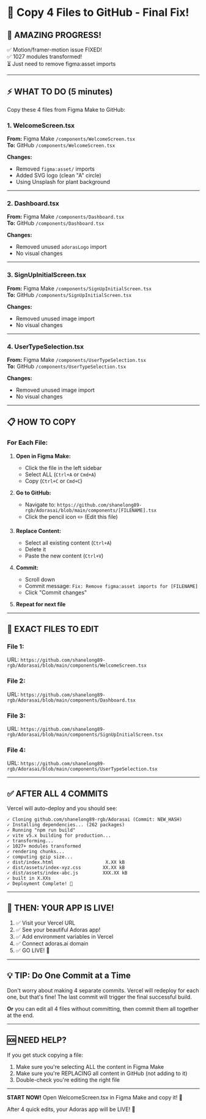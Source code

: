 # 🚀 Copy 4 Files to GitHub - Final Fix!

## 🎉 AMAZING PROGRESS!
✅ Motion/framer-motion issue FIXED!  
✅ 1027 modules transformed!  
⏳ Just need to remove figma:asset imports

---

## ⚡ WHAT TO DO (5 minutes)

Copy these 4 files from Figma Make to GitHub:

### **1. WelcomeScreen.tsx**
**From:** Figma Make `/components/WelcomeScreen.tsx`  
**To:** GitHub `/components/WelcomeScreen.tsx`

**Changes:**
- Removed `figma:asset/` imports
- Added SVG logo (clean "A" circle)
- Using Unsplash for plant background

---

### **2. Dashboard.tsx**
**From:** Figma Make `/components/Dashboard.tsx`  
**To:** GitHub `/components/Dashboard.tsx`

**Changes:**
- Removed unused `adorasLogo` import
- No visual changes

---

### **3. SignUpInitialScreen.tsx**
**From:** Figma Make `/components/SignUpInitialScreen.tsx`  
**To:** GitHub `/components/SignUpInitialScreen.tsx`

**Changes:**
- Removed unused image import
- No visual changes

---

### **4. UserTypeSelection.tsx**
**From:** Figma Make `/components/UserTypeSelection.tsx`  
**To:** GitHub `/components/UserTypeSelection.tsx`

**Changes:**
- Removed unused image import
- No visual changes

---

## 📋 HOW TO COPY

### **For Each File:**

1. **Open in Figma Make:**
   - Click the file in the left sidebar
   - Select ALL (`Ctrl+A` or `Cmd+A`)
   - Copy (`Ctrl+C` or `Cmd+C`)

2. **Go to GitHub:**
   - Navigate to: `https://github.com/shanelong89-rgb/Adorasai/blob/main/components/[FILENAME].tsx`
   - Click the pencil icon ✏️ (Edit this file)

3. **Replace Content:**
   - Select all existing content (`Ctrl+A`)
   - Delete it
   - Paste the new content (`Ctrl+V`)

4. **Commit:**
   - Scroll down
   - Commit message: `Fix: Remove figma:asset imports for [FILENAME]`
   - Click "Commit changes"

5. **Repeat for next file**

---

## 🎯 EXACT FILES TO EDIT

### **File 1:**
URL: `https://github.com/shanelong89-rgb/Adorasai/blob/main/components/WelcomeScreen.tsx`

### **File 2:**
URL: `https://github.com/shanelong89-rgb/Adorasai/blob/main/components/Dashboard.tsx`

### **File 3:**
URL: `https://github.com/shanelong89-rgb/Adorasai/blob/main/components/SignUpInitialScreen.tsx`

### **File 4:**
URL: `https://github.com/shanelong89-rgb/Adorasai/blob/main/components/UserTypeSelection.tsx`

---

## ✅ AFTER ALL 4 COMMITS

Vercel will auto-deploy and you should see:

```
✓ Cloning github.com/shanelong89-rgb/Adorasai (Commit: NEW_HASH)
✓ Installing dependencies... (262 packages)
✓ Running "npm run build"
✓ vite v5.x building for production...
✓ transforming...
✓ 1027+ modules transformed
✓ rendering chunks...
✓ computing gzip size...
✓ dist/index.html                   X.XX kB
✓ dist/assets/index-xyz.css        XX.XX kB
✓ dist/assets/index-abc.js         XXX.XX kB
✓ built in X.XXs
✓ Deployment Complete! 🎉
```

---

## 🎊 THEN: YOUR APP IS LIVE!

1. ✅ Visit your Vercel URL
2. ✅ See your beautiful Adoras app!
3. ✅ Add environment variables in Vercel
4. ✅ Connect adoras.ai domain
5. ✅ GO LIVE! 🚀

---

## 💡 TIP: Do One Commit at a Time

Don't worry about making 4 separate commits. Vercel will redeploy for each one, but that's fine! The last commit will trigger the final successful build.

**Or** you can edit all 4 files without committing, then commit them all together at the end.

---

## 🆘 NEED HELP?

If you get stuck copying a file:
1. Make sure you're selecting ALL the content in Figma Make
2. Make sure you're REPLACING all content in GitHub (not adding to it)
3. Double-check you're editing the right file

---

**START NOW!** Open WelcomeScreen.tsx in Figma Make and copy it! 🚀

After 4 quick edits, your Adoras app will be LIVE! 🎊
